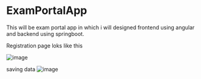 # ExamPortalApp
This will be exam portal app in which i will designed frontend using angular and backend using springboot.

Registration page loks like this 

![image](https://github.com/MuhammadUmerHussain/ExamPortalApp/assets/108338561/cdb60b0f-293b-4ebb-a4be-4dc7838565d2)

saving data 
![image](https://github.com/MuhammadUmerHussain/ExamPortalApp/assets/108338561/79baa328-bf11-4195-a067-6f1226018615)



